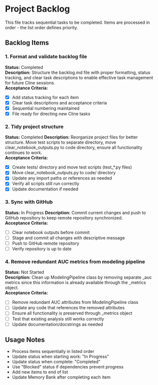 # Project Backlog

This file tracks sequential tasks to be completed. Items are processed in order - the list order defines priority.

## Backlog Items

### 1. Format and validate backlog file
**Status:** Completed  
**Description:** Structure the backlog.md file with proper formatting, status tracking, and clear task descriptions to enable effective task management for future Cline sessions.  
**Acceptance Criteria:**
- [x] Add status tracking for each item
- [x] Clear task descriptions and acceptance criteria
- [x] Sequential numbering maintained
- [x] File ready for directing new Cline tasks

### 2. Tidy project structure
**Status:** Completed
**Description:** Reorganize project files for better structure. Move test scripts to separate directory, move clear_notebook_outputs.py to code directory, ensure all functionality continues to work.  
**Acceptance Criteria:**
- [x] Create tests/ directory and move test scripts (test_*.py files)
- [x] Move clear_notebook_outputs.py to code/ directory
- [x] Update any import paths or references as needed
- [x] Verify all scripts still run correctly
- [x] Update documentation if needed

### 3. Sync with GitHub
**Status:** In Progress
**Description:** Commit current changes and push to GitHub repository to keep remote repository synchronized.  
**Acceptance Criteria:**
- [ ] Clear notebook outputs before commit
- [ ] Stage and commit all changes with descriptive message
- [ ] Push to GitHub remote repository
- [ ] Verify repository is up to date

### 4. Remove redundant AUC metrics from modeling pipeline
**Status:** Not Started  
**Description:** Clean up ModelingPipeline class by removing separate _auc metrics since this information is already available through the _metrics object.  
**Acceptance Criteria:**
- [ ] Remove redundant AUC attributes from ModelingPipeline class
- [ ] Update any code that references the removed attributes
- [ ] Ensure all functionality is preserved through _metrics object
- [ ] Test that existing analysis still works correctly
- [ ] Update documentation/docstrings as needed

## Usage Notes
- Process items sequentially in listed order
- Update status when starting work: "In Progress"
- Update status when complete: "Completed"
- Use "Blocked" status if dependencies prevent progress
- Add new items to end of list
- Update Memory Bank after completing each item
